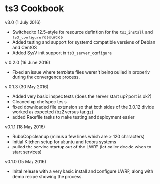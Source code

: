 # ts3 Cookbook

v3.0 (1 July 2016)

- Switched to 12.5-style for resource definition for the `ts3_install` and `ts3_configure` resources
- Added testing and support for systemd compatible versions of Debian and CentOS
- Added SysV init support in `ts3_server_configure`

v 0.2.0 (16 June 2016)

- Fixed an issue where template files weren't being pulled in properly during the convergence process.

v 0.1.3 (30 May 2016)

- Added very basic inspec tests (does the server start up? port is ok?)
- Cleaned up chefspec tests
- fixed downloaded file extension so that both sides of the 3.0.12 divide worked as expected (bz2 versus tar.gz)
- added Rakefile tasks to make testing and deployment easier

v0.1.1 (18 May 2016)

- RuboCop cleanup (minus a few lines which are > 120 characters)
- Initial Kitchen setup for ubuntu and fedora systems
- pulled the service startup out of the LWRP (let caller decide when to start services)

v0.1.0 (15 May 2016)

- Inital release with a very basic install and configure LWRP, along with demo recipe showing the process.
